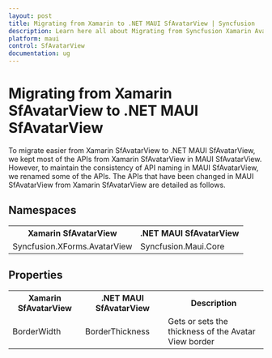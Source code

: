 ```yaml
---
layout: post
title: Migrating from Xamarin to .NET MAUI SfAvatarView | Syncfusion 
description: Learn here all about Migrating from Syncfusion Xamarin Avatar View to Syncfusion .NET MAUI Avatar View control and more.
platform: maui
control: SfAvatarView
documentation: ug
---  
```


# Migrating from Xamarin SfAvatarView to .NET MAUI SfAvatarView 

To migrate easier from Xamarin SfAvatarView to .NET MAUI SfAvatarView, we kept most of the APIs from Xamarin SfAvatarView in MAUI SfAvatarView. However, to maintain the consistency of API naming in MAUI SfAvatarView, we renamed some of the APIs. The APIs that have been changed in MAUI SfAvatarView from Xamarin SfAvatarView are detailed as follows.

## Namespaces 

<table>
<tr>
<th>Xamarin SfAvatarView</th>
<th>.NET MAUI SfAvatarView</th></tr>
<tr>
<td>Syncfusion.XForms.AvatarView</td>
<td>Syncfusion.Maui.Core</td></tr>
</table>

## Properties

<table> 
<tr>
<th>Xamarin SfAvatarView</th>
<th>.NET MAUI SfAvatarView</th>
<th>Description</th></tr>
<tr>
<td>BorderWidth</td>
<td>BorderThickness</td>
<td>Gets or sets the thickness of the Avatar View border</td></tr>
</table> 
